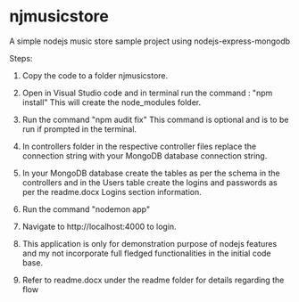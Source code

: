 # njmusicstore
A simple nodejs music store sample project using nodejs-express-mongodb

Steps:

1. Copy the code to a folder njmusicstore.

2. Open in Visual Studio code and in terminal run the command : "npm install"
   This will create the node_modules folder.

3. Run the command "npm audit fix"
   This command is optional and is to be run if prompted in the terminal.

4. In controllers folder in the respective controller files replace the connection string with your MongoDB database connection string.

5. In your MongoDB database create the tables as per the schema in the controllers and in the Users table create the logins and passwords as per the readme.docx Logins section information.

6. Run the command "nodemon app" 

7. Navigate to http://localhost:4000 to login.

8. This application is only for demonstration purpose of nodejs features and my not incorporate full fledged functionalities in the initial code base.

9. Refer to readme.docx under the readme folder for details regarding the flow
